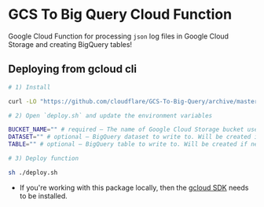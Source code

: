# GCS To Big Query Cloud Function
Google Cloud Function for processing `json` log files in Google Cloud Storage and creating BigQuery tables!

## Deploying from gcloud cli
```bash
# 1) Install

curl -LO "https://github.com/cloudflare/GCS-To-Big-Query/archive/master.zip" && unzip master.zip && cd GCS-To-Big-Query-master
```
```bash
# 2) Open `deploy.sh` and update the environment variables

BUCKET_NAME="" # required – The name of Google Cloud Storage bucket used for Cloudflare Logpush logs.
DATASET="" # optional – BigQuery dataset to write to. Will be created if necessary.
TABLE="" # optional – BigQuery table to write to. Will be created if necessary.
```
```bash
# 3) Deploy function

sh ./deploy.sh
```

* If you're working with this package locally, then the [gcloud SDK](https://cloud.google.com/sdk/downloads) needs to be installed.

<!--
[![Open in Cloud Shell](http://gstatic.com/cloudssh/images/open-btn.svg)]
// (https://console.cloud.google.com/cloudshell/open?git_repo=https%3A%2F%2Fgithub.com%2Fcloudflare%2FGCS-To-Big-Query%2F&page=shell)
--!>
